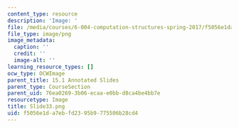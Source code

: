 ```yaml
---
content_type: resource
description: 'Image: '
file: /media/courses/6-004-computation-structures-spring-2017/f5056e1da7ebfd2395b9775506b28cd4_Slide33.png
file_type: image/png
image_metadata:
  caption: ''
  credit: ''
  image-alt: ''
learning_resource_types: []
ocw_type: OCWImage
parent_title: 15.1 Annotated Slides
parent_type: CourseSection
parent_uid: 76ea0269-3b06-ecaa-e0bb-d8ca4be4bb7e
resourcetype: Image
title: Slide33.png
uid: f5056e1d-a7eb-fd23-95b9-775506b28cd4
---
```

